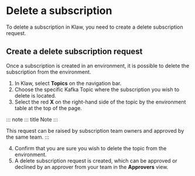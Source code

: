 # Delete a subscription

To delete a subscription in Klaw, you need to create a delete
subscription request.

## Create a delete subscription request

Once a subscription is created in an environment, it is possible to
delete the subscription from the environment.

1.  In Klaw, select **Topics** on the navigation bar.
2.  Choose the specific Kafka Topic where the subscription you wish to
    delete is located.
3.  Select the red **X** on the right-hand side of the topic by the
    environment table at the top of the page.

::: note
::: title
Note
:::

This request can be raised by subscription team owners and approved by
the same team.
:::

4.  Confirm that you are sure you wish to delete the topic from the
    environment.
5.  A delete subscription request is created, which can be approved or
    declined by an approver from your team in the **Approvers** view.
